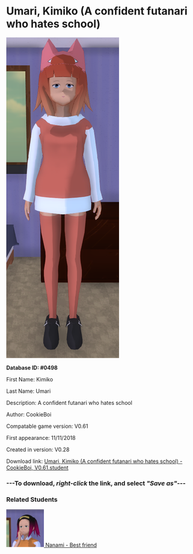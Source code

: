 # Umari, Kimiko (A confident futanari who hates school)

<img src="../../Files/Images/Umari, Kimiko (A confident futanari who hates school).png" title="Umari, Kimiko (A confident futanari who hates school) - CookieBoi, V0.61">

**Database ID: #0498**

First Name: Kimiko

Last Name: Umari

Description: A confident futanari who hates school

Author: CookieBoi

Compatable game version: V0.61

First appearance: 11/11/2018

Created in version: V0.28

Download link: <a href="https://raw.githubusercontent.com/Arbiter1223/Daigaku-Gurashi-Custom-Students/master/Files/Student%20Files/Umari%2C%20Kimiko%20(A%20confident%20futanari%20who%20hates%20school)%20-%20CookieBoi%2C%20V0.61.student">Umari, Kimiko (A confident futanari who hates school) - CookieBoi, V0.61.student</a>

### ---**To download, _right-click_ the link, and select _"Save as"_**---

### Related Students

<a href="Kashiwagi, Nanami (Kimiko's masochistic best friend).md"><img src="../../Files/Thumbs/Kashiwagi, Nanami (Kimiko's masochistic best friend).png" height="100" width="100" title="Kashiwagi, Nanami (Kimiko's masochistic best friend) - CookieBoi, V0.61"></a><a href="Kashiwagi, Nanami (Kimiko's masochistic best friend).md"> Nanami - Best friend</a>

